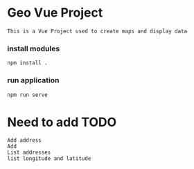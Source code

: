 # Geo Vue Project

    This is a Vue Project used to create maps and display data



### install modules

    npm install . 

### run application

    npm run serve

# Need to add TODO

    Add address
    Add 
    List addresses
    list longitude and latitude